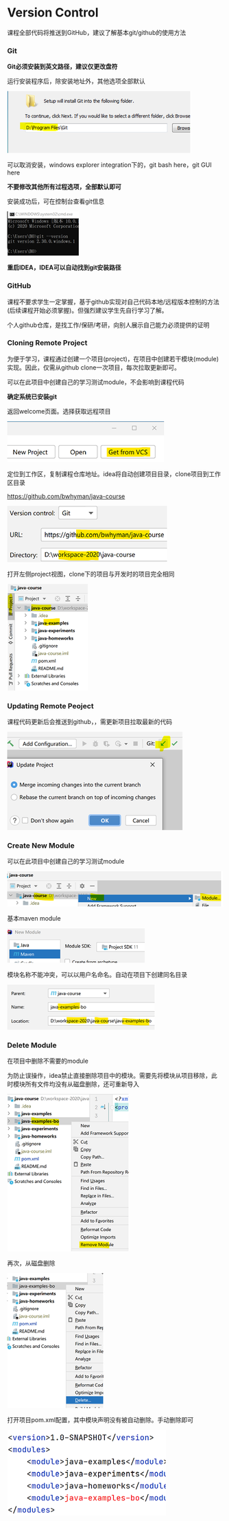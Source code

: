 # Version Control

课程全部代码将推送到GitHub，建议了解基本git/github的使用方法

### Git

**Git必须安装到英文路径，建议仅更改盘符**

运行安装程序后，除安装地址外，其他选项全部默认

![image-20210302192303482](images/Home/image-20210302192303482.png)

可以取消安装，windows explorer integration下的，git bash here，git GUI here

**不要修改其他所有过程选项，全部默认即可**

安装成功后，可在控制台查看git信息

![image-20210302192344231](images/Home/image-20210302192344231.png)

**重启IDEA，IDEA可以自动找到git安装路径**

### GitHub

课程不要求学生一定掌握，基于github实现对自己代码本地/远程版本控制的方法(后续课程开始必须掌握)。但强烈建议学生先自行学习了解。

个人github仓库，是找工作/保研/考研，向别人展示自己能力必须提供的证明

### Cloning Remote Project

为便于学习，课程通过创建一个项目(project)，在项目中创建若干模块(module)实现。因此，仅需从github clone一次项目，每次拉取更新即可。

可以在此项目中创建自己的学习测试module，不会影响到课程代码

**确定系统已安装git**

返回welcome页面。选择获取远程项目

![image-20210302192909130](images/Home/image-20210302192909130.png)

定位到工作区，复制课程仓库地址。idea将自动创建项目目录，clone项目到工作区目录

https://github.com/bwhyman/java-course

![image-20210302193022012](images/Home/image-20210302193022012.png)

打开左侧project视图，clone下的项目与开发时的项目完全相同

![image-20210302194202184](images/Home/image-20210302194202184.png)

### Updating Remote Peoject

课程代码更新后会推送到github，，需更新项目拉取最新的代码

![image-20201029143332326](images/Home/image-20201029143332326.png)

### Create New Module

可以在此项目中创建自己的学习测试module

![image-20210302194539619](images/Home/image-20210302194539619.png)

基本maven module

![image-20210302194659665](images/Home/image-20210302194659665.png)

模块名称不能冲突，可以以用户名命名。自动在项目下创建同名目录

![image-20210302194819136](images/Home/image-20210302194819136.png)

### Delete Module

在项目中删除不需要的module

为防止误操作，idea禁止直接删除项目中的模块。需要先将模块从项目移除，此时模块所有文件均没有从磁盘删除，还可重新导入

![image-20210302195101326](images/Home/image-20210302195101326.png)

再次，从磁盘删除

![image-20210302195209453](images/Home/image-20210302195209453.png)

打开项目pom.xml配置，其中模块声明没有被自动删除。手动删除即可

![image-20210302195305341](images/Home/image-20210302195305341.png)
